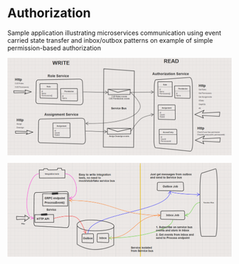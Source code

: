 # Authorization
Sample application illustrating microservices communication using event carried state transfer and inbox/outbox patterns on example of simple permission-based authorization

![alt text](Overview.png)

![alt text](OutboxInbox.png)

